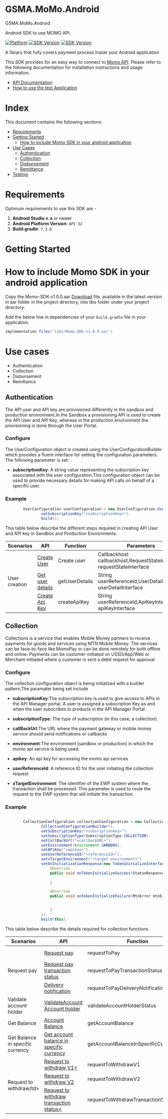 # GSMA.MoMo.Android

GSMA.MoMo.Android

Android SDK to use MOMO API.

[![Platform](https://img.shields.io/badge/platform-Android-inactive.svg?style=flat)](https://github.com/gsmainclusivetechlab/mmapi-android-sdk)
[![SDK Version](https://img.shields.io/badge/minSdkVersion-21-blue.svg)](https://developer.android.com/about/versions/android-4.1)
[![SDK Version](https://img.shields.io/badge/targetSdkVersion-33-informational.svg)](https://developer.android.com/sdk/api_diff/31/changes)


A library that fully covers payment process inside your Android application

This SDK provides for an easy way to connect to [Momo API](https://momodeveloper.mtn.com/api-documentation).
Please refer to the following documentation for installation instructions and usage information.

-   [API Documentation](https://momodeveloper.mtn.com/api-documentation)
-   [How to use the test Application](GSMATest/README.md)

# Index 

This document contains the following sections:

-  [Requirements](#requirements)
-  [Getting Started](#getting-started)
     -  [How to include Momo SDK in your android application](#Setup)
-  [Use Cases](#use-cases)
     -  [Authentication](#authentication)
     -  [Collection](#collection)
     -  [Disbursement](#disbursement)
     -  [Remittance](#remittance)
-  [Testing](#testing)


<a name="#requirement"></a>

# Requirements

Optimum requirements to use this SDK are -

1. **Android Studio `4.0`** or newer
2. **Android Platform Version**: `API 32`
3. **Build gradle**: `7.3.0`

<a name="Setup"></a>

# Getting Started


# How to include Momo SDK in your android application

Copy the Momo-SDK-v1.0.0.aar [Download](/aar/Momo-SDK-v1.0.0.aar)
 file, available in the latest version in aar folder in the project directory, into libs folder under your project directory.

Add the below line in dependencies of your `build.gradle` file in your application.

```groovy
implementation files('libs/Momo-SDK-v1.0.0.aar')
```


# Use cases
     
*  Authentication
*  Collection
*  Disbursement
*  Remittance
     
<a name="#authentication"></a>

## Authentication

The API user and API key are provisioned differently in the sandbox and production environment.In the Sandbox a provisioning API is used to create the API User and API Key, whereas in the production environment the provisioning is done through the User Portal.

### Configure

The UserConfiguration object is created using the UserConfigurationBuilder which provides a fluent interface for setting the configuration parameters. The following parameter is set:

* <b>subscriptionKey</b>: A string value representing the subscription key associated with the user configuration,This configuration object can be used to provide necessary details for making API calls on behalf of a specific user.

### Example



```java
        UserConfiguration userConfiguration = new UserConfiguration.UserConfigurationBuilder().
                setSubscriptionKey("<subscriptionKey>").
                build();


```

This table below describe the different steps required in creating API User and API key in Sandbox and Production Environments.


<table>
<thead>
  <tr>
    <th>Scenarios</th>
    <th>API</th>
    <th>Function</th>
    <th>Parameters</th>
  </tr>
</thead>
<tbody>
  <tr>
    <td rowspan="3">User creation</td>
    <td><a href="docs/authentication/createUser.md">Create User</a></td>
    <td>Create user</td>
    <td>Callbackhost callbackhost,RequestStateInterface requestStateInterface</td>
  </tr>
  <tr>
    <td><a href=docs/authentication/getUserDetails.md>Get user details</a></td>
    <td>getUserDetails</td>
    <td>String userReferenceId,UserDetailInterface userDetailInterface</td>
  </tr>
   <tr>
    <td><a href=docs/authentication/createApiKey.md>Create Api Key</a></td>
    <td>createApiKey</td>
    <td>String userReferenceId,ApiKeyInterface apiKeyInterface</td>
  </tr>
  
</tbody>
</table>

## Collection

Collections is a service that enables Mobile Money partners to receive payments for goods and services using MTN Mobile Money. The services can be face-to-face like MomoPay or can be done remotely for both offline and online. Payments can be customer-initiated on USSD/App/Web or Merchant-initiated where a customer is sent a debit request for approval.

<a name="#collections"></a>

### Configure

The collection configuration object is being initialized with a builder pattern,The paramater being set include

  * <b>subscriptionKey</b>:The subscription key is used to give access to APIs in the API Manager portal. A user is assigned a subscription Key as and when the user subscribes to products in the API Manager Portal.
  
  * <b>subscriptionType</b>: The type of subscription (in this case, a collection).
     
  * <b>callBackUrl</b>:The URL where the payment gateway or mobile money service should send notifications or callbacks

  * <b>environment</b>:The environment (sandbox or production) in which the momo api service is being used.

  * <b>apikey</b>: An api key for accessing the momo api services
  
  * <b>userReferenceId</b>: A reference ID for the user initiating the collection request   

  * <b>xTargetEnvironment</b>: The identifier of the EWP system where the transaction shall be processed. This parameter is used to route the request to the EWP system that will initiate the transaction.
  
### Example

```java

        CollectionConfiguration collectionConfiguration = new CollectionConfiguration.
                CollectionConfigurationBuilder().
                setSubscriptionKey("<subsriptionkey>").
                setSubscriptionType(SubscriptionType.COLLECTION).
                setCallBackUrl("<callbackURL>").
                setEnvironment(Environment.SANDBOX).
                setAPiKey("<apikey>").
                setUserReferenceId("<referenceId>").
                setxTargetEnvironment("<target environment>")
                setOnInitializationResponse(new TokenInitializeInterface() {
                    @Override
                    public void onTokenInitializeSuccess(StatusResponse statusResponse) {
      
                    }

                    @Override
                    public void onTokenInitializeFailure(MtnError mtnError) {
               

                    }
                }).
                build(this);

```

This table below describe the details required for collection functions

<table>
<thead>
  <tr>
    <th>Scenarios</th>
    <th>API</th>
    <th>Function</th>
    <th>Parameters</th>
  </tr>
</thead>
<tbody>
  <tr>
     <td rowspan="3">Request pay</td>
    <td><a href=docs/collection/requestToPay.md>Request pay</a></td>
    <td>requestToPay</td>
     <td>RequestPay requestPay ,RequestStateInterface requestStateInterface</td> 
  </tr>
  <tr>
   <td><a href=docs/collection/requestToPayTransactionStatus.md>Request pay transaction status</a></td>
    <td>requestToPayTransactionStatus</td>
    <td>String referenceId,RequestPayStatusInterface requestPayStatusInterface</td>
  </tr>
   <tr>
     <td><a href=docs/collection/requestToPayDeliveryNotification.md>Delivery notification </a></td>
    <td>requestToPayDeliveryNotification</td>
    <td>String referenceId,RequestStateInterface requestStateInterface</td>
  </tr>
  </tr>
    <td>Validate account holder</td>
    <td><a href=docs/collection/validateAccountHolderStatus.md>ValidateAccount Account holder</a></td>
    <td>validateAccountHolderStatus</td>
    <td>AccountHolder acconuntHolder,ValidateAccountInterface validateAccountInterface</td>
  </tr>
   <td>Get Balance</td>
    <td><a href=docs/collection/getAccountBalance.md>Account Balance</a></td>
    <td>getAccountBalance</td>
    <td>RequestBalanceInterface requestBalanceInterface</td>
  </tr>
  <td>Get Balance in specific currency</td>
    <td><a href=docs/collection/getAccountBalanceInSpecificCurrency.md>Get account balance in specific currency</a></td>
    <td>getAccountBalanceInSpecificCurrency.md</td>
    <td>RequestBalanceInterface requestBalanceInterface</td>
  </tr>
    <tr>
     <td rowspan="3">Request to withdraw/td>
    <td><a href=docs/collection/requestToWithdrawV1.md>Request to withdraw V1<</a></td>
    <td>requestToWithdrawV1</td>
     <td>Withdraw withdraw,RequestToWithdrawInterface requestToWithdrawInterface</td> 
    </tr>
   <tr>
    <td><a href=docs/collection/requestToWithdrawV2.md>Request to withdraw V2</a></td>
    <td>requestToWithdrawV2</td>
     <td>Withdraw withdraw,RequestToWithdrawInterface requestToWithdrawInterface</td> 
  </tr>
  <tr>
    <td><a href=docs/collection/requestToWithdrawTransactionStatus.md>Request to withdraw transaction status<</a></td>
    <td>requestToWithdrawTransactionStatus</td>
     <td>String requestReferenceId,RequestToWithdrawInterface RequestToWithdrawStatusInterface</td> 
  </tr>

</tbody>
</table>













